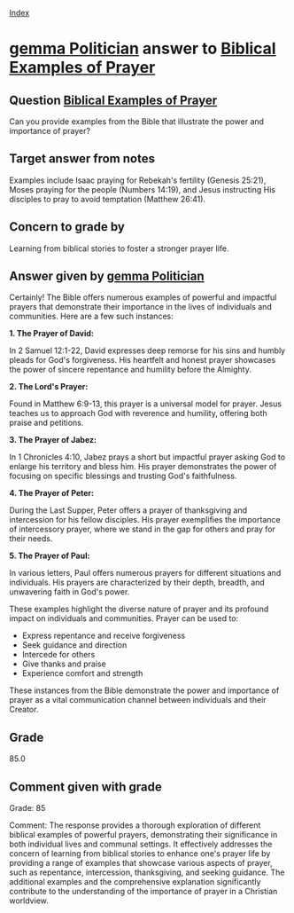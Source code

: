 
[Index](../../index.md)
# [gemma Politician](../../answering_models/gemma_Politician.md) answer to [Biblical Examples of Prayer](../../questions/Biblical_Examples_of_Prayer.md)

## Question [Biblical Examples of Prayer](../../questions/Biblical_Examples_of_Prayer.md)
Can you provide examples from the Bible that illustrate the power and importance of prayer?

## Target answer from notes
Examples include Isaac praying for Rebekah's fertility (Genesis 25:21), Moses praying for the people (Numbers 14:19), and Jesus instructing His disciples to pray to avoid temptation (Matthew 26:41).

## Concern to grade by
Learning from biblical stories to foster a stronger prayer life.

## Answer given by [gemma Politician](../../answering_models/gemma_Politician.md)
Certainly! The Bible offers numerous examples of powerful and impactful prayers that demonstrate their importance in the lives of individuals and communities. Here are a few such instances:

**1. The Prayer of David:**

In 2 Samuel 12:1-22, David expresses deep remorse for his sins and humbly pleads for God's forgiveness. His heartfelt and honest prayer showcases the power of sincere repentance and humility before the Almighty.

**2. The Lord's Prayer:**

Found in Matthew 6:9-13, this prayer is a universal model for prayer. Jesus teaches us to approach God with reverence and humility, offering both praise and petitions.

**3. The Prayer of Jabez:**

In 1 Chronicles 4:10, Jabez prays a short but impactful prayer asking God to enlarge his territory and bless him. His prayer demonstrates the power of focusing on specific blessings and trusting God's faithfulness.

**4. The Prayer of Peter:**

During the Last Supper, Peter offers a prayer of thanksgiving and intercession for his fellow disciples. His prayer exemplifies the importance of intercessory prayer, where we stand in the gap for others and pray for their needs.

**5. The Prayer of Paul:**

In various letters, Paul offers numerous prayers for different situations and individuals. His prayers are characterized by their depth, breadth, and unwavering faith in God's power.

These examples highlight the diverse nature of prayer and its profound impact on individuals and communities. Prayer can be used to:

- Express repentance and receive forgiveness
- Seek guidance and direction
- Intercede for others
- Give thanks and praise
- Experience comfort and strength

These instances from the Bible demonstrate the power and importance of prayer as a vital communication channel between individuals and their Creator.

## Grade
85.0

## Comment given with grade
Grade: 85

Comment: The response provides a thorough exploration of different biblical examples of powerful prayers, demonstrating their significance in both individual lives and communal settings. It effectively addresses the concern of learning from biblical stories to enhance one's prayer life by providing a range of examples that showcase various aspects of prayer, such as repentance, intercession, thanksgiving, and seeking guidance. The additional examples and the comprehensive explanation significantly contribute to the understanding of the importance of prayer in a Christian worldview.
